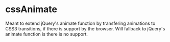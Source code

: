 cssAnimate
==========
Meant to extend jQuery's animate function by transfering animations to CSS3 transitions, if there is support by the browser. Will fallback to jQuery's animate function is there is no support.
